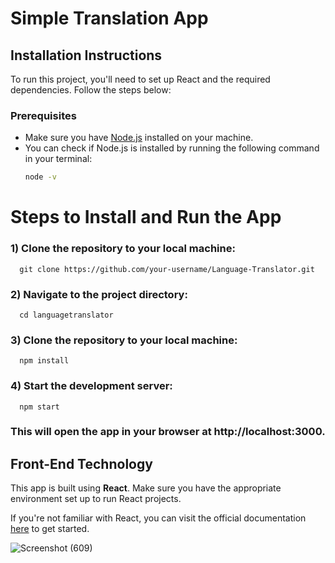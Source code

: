 # Simple Translation App

## Installation Instructions

To run this project, you'll need to set up React and the required dependencies. Follow the steps below:

### Prerequisites
- Make sure you have [Node.js](https://nodejs.org/) installed on your machine.
- You can check if Node.js is installed by running the following command in your terminal:
  ```bash
  node -v

# Steps to Install and Run the App

### 1) Clone the repository to your local machine:

      git clone https://github.com/your-username/Language-Translator.git

### 2) Navigate to the project directory:

      cd languagetranslator

### 3) Clone the repository to your local machine:

      npm install

### 4) Start the development server:

      npm start

### This will open the app in your browser at http://localhost:3000.


## Front-End Technology

This app is built using **React**. Make sure you have the appropriate environment set up to run React projects.

If you're not familiar with React, you can visit the official documentation [here](https://reactjs.org/) to get started.



![Screenshot (609)](https://github.com/user-attachments/assets/9c87f998-4cc3-4b45-a928-451cae381b33)
